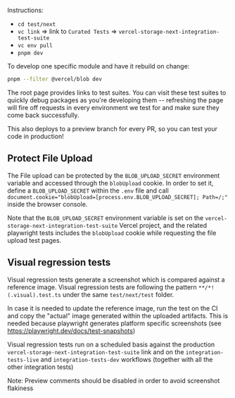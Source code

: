 Instructions:

- `cd test/next`
- `vc link` => link to `Curated Tests` => `vercel-storage-next-integration-test-suite`
- `vc env pull`
- `pnpm dev`

To develop one specific module and have it rebuild on change:

```sh
pnpm --filter @vercel/blob dev
```

The root page provides links to test suites. You can visit these test suites to quickly debug packages as you're developing them -- refreshing the page will fire off requests in every environment we test for and make sure they come back successfully.

This also deploys to a preview branch for every PR, so you can test your code in production!

## Protect File Upload

The File upload can be protected by the `BLOB_UPLOAD_SECRET` environment variable and accessed through the `blobUpload` cookie. In order to set it, define a `BLOB_UPLOAD_SECRET` within the `.env` file and call `document.cookie="blobUpload=[process.env.BLOB_UPLOAD_SECRET]; Path=/;"` inside the browser console.

Note that the `BLOB_UPLOAD_SECRET` environment variable is set on the `vercel-storage-next-integration-test-suite` Vercel project, and the related playwright tests includes the `blobUpload` cookie while requesting the file upload test pages.

## Visual regression tests

Visual regression tests generate a screenshot which is compared against a reference image. Visual regression tests are following the pattern `**/*!(.visual).test.ts` under the same `test/next/test` folder.

In case it is needed to update the reference image, run the test on the CI and copy the "actual" image generated within the uploaded artifacts. This is needed because playwright generates platform specific screenshots (see https://playwright.dev/docs/test-snapshots)

Visual regression tests run on a scheduled basis against the production `vercel-storage-next-integration-test-suite` link and on the `integration-tests-live` and `integration-tests-dev` workflows (together with all the other integration tests)

Note: Preview comments should be disabled in order to avoid screenshot flakiness
